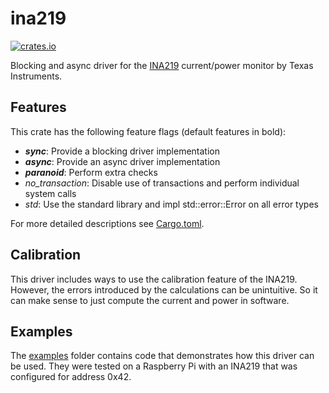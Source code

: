 # ina219

[![crates.io](https://img.shields.io/crates/v/ina219.svg)](https://crates.io/crates/ina219)

Blocking and async driver for the [INA219](http://www.ti.com/product/INA219) current/power monitor by Texas Instruments.



## Features
This crate has the following feature flags (default features in bold):

* ***sync***: Provide a blocking driver implementation
* ***async***: Provide an async driver implementation
* ***paranoid***: Perform extra checks
* *no_transaction*: Disable use of transactions and perform individual system calls
* *std*: Use the standard library and impl std::error::Error on all error types

For more detailed descriptions see [Cargo.toml](Cargo.toml).

## Calibration
This driver includes ways to use the calibration feature of the INA219. However, the errors introduced by the 
calculations can be unintuitive. So it can make sense to just compute the current and power in software.

## Examples
The [examples](examples/) folder contains code that demonstrates how this driver can be used. They were tested on a
Raspberry Pi with an INA219 that was configured for address 0x42.